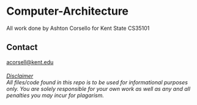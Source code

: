# Computer-Architecture
All work done by Ashton Corsello for Kent State CS35101
## Contact
acorsell@kent.edu

###### <ins>Disclaimer</ins> <br> All files/code found in this repo is to be used for informational purposes only. You are solely responsible for your own work as well as any and all penalties you may incur for plagarism. 
